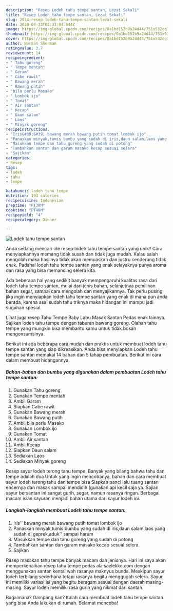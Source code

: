 ```yaml
---
description: "Resep Lodeh tahu tempe santan, Lezat Sekali"
title: "Resep Lodeh tahu tempe santan, Lezat Sekali"
slug: 2974-resep-lodeh-tahu-tempe-santan-lezat-sekali
date: 2020-04-23T02:33:04.844Z
image: https://img-global.cpcdn.com/recipes/0a1bd152b9a24d44/751x532cq70/lodeh-tahu-tempe-santan-foto-resep-utama.jpg
thumbnail: https://img-global.cpcdn.com/recipes/0a1bd152b9a24d44/751x532cq70/lodeh-tahu-tempe-santan-foto-resep-utama.jpg
cover: https://img-global.cpcdn.com/recipes/0a1bd152b9a24d44/751x532cq70/lodeh-tahu-tempe-santan-foto-resep-utama.jpg
author: Norman Sherman
ratingvalue: 3.7
reviewcount: 14
recipeingredient:
- " Tahu goreng"
- " Tempe mentah"
- " Garam"
- " Cabe rawit"
- " Bawang merah"
- " Bawang putih"
- "bila perlu Masako"
- " Lombok ijo"
- " Tomat"
- " Air santan"
- " Kecap"
- " Daun salam"
- " Laos"
- " Minyak goreng"
recipeinstructions:
- "Iris&#39;&#39; bawang merah bawang putih tomat lombok ijo"
- "Panaskan minyak,tumis bumbu yang sudah di iris,daun salam,laos yang sudah di geprek,aduk&#39;&#39; sampai harum"
- "Masukkan tempe dan tahu goreng yang sudah di potong"
- "Tambahkan santan dan garam masako kecap sesuai selera"
- "Sajikan"
categories:
- Resep
tags:
- lodeh
- tahu
- tempe

katakunci: lodeh tahu tempe 
nutrition: 194 calories
recipecuisine: Indonesian
preptime: "PT38M"
cooktime: "PT46M"
recipeyield: "4"
recipecategory: Dinner

---
```



![Lodeh tahu tempe santan](https://img-global.cpcdn.com/recipes/0a1bd152b9a24d44/751x532cq70/lodeh-tahu-tempe-santan-foto-resep-utama.jpg)

Anda sedang mencari ide resep lodeh tahu tempe santan yang unik? Cara menyiapkannya memang tidak susah dan tidak juga mudah. Kalau salah mengolah maka hasilnya tidak akan memuaskan dan justru cenderung tidak enak. Padahal lodeh tahu tempe santan yang enak selayaknya punya aroma dan rasa yang bisa memancing selera kita.

Ada beberapa hal yang sedikit banyak mempengaruhi kualitas rasa dari lodeh tahu tempe santan, mulai dari jenis bahan, selanjutnya pemilihan bahan segar, sampai cara mengolah dan menyajikannya. Tak perlu pusing jika ingin menyiapkan lodeh tahu tempe santan yang enak di mana pun anda berada, karena asal sudah tahu triknya maka hidangan ini mampu jadi suguhan spesial.

Lihat juga resep Tahu Tempe Baby Labu Masak Santan Pedas enak lainnya. Sajikan lodeh tahu tempe dengan taburan bawang goreng. Olahan tahu tempe yang mungkin bisa membantu kamu untuk tidak bosan mengonsumsinya.


Berikut ini ada beberapa cara mudah dan praktis untuk membuat lodeh tahu tempe santan yang siap dikreasikan. Anda bisa menyiapkan Lodeh tahu tempe santan memakai 14 bahan dan 5 tahap pembuatan. Berikut ini cara dalam membuat hidangannya.

<!--inarticleads1-->

##### Bahan-bahan dan bumbu yang digunakan dalam pembuatan Lodeh tahu tempe santan:

1. Gunakan  Tahu goreng
1. Gunakan  Tempe mentah
1. Ambil  Garam
1. Siapkan  Cabe rawit
1. Gunakan  Bawang merah
1. Gunakan  Bawang putih
1. Ambil bila perlu Masako
1. Gunakan  Lombok ijo
1. Gunakan  Tomat
1. Ambil  Air santan
1. Ambil  Kecap
1. Siapkan  Daun salam
1. Sediakan  Laos
1. Sediakan  Minyak goreng


Resep sayur lodeh terong tahu tempe. Banyak yang bilang bahwa tahu dan tempe adalah dua Untuk yang ingin mencobanya, bahan dan cara membuat sayur lodeh terong tahu dan tempe bisa Siapkan panci lalu tuang santan encernya dan masak sampai mendidih (gunakan api kecil saja ya. Sajian sayur bersantan ini sangat gurih, segar, namun rasanya ringan. Berbagai macam isian sayuran menjadi bahan utama dari sayur lodeh ini. 

<!--inarticleads2-->

##### Langkah-langkah membuat Lodeh tahu tempe santan:

1. Iris&#39;&#39; bawang merah bawang putih tomat lombok ijo
1. Panaskan minyak,tumis bumbu yang sudah di iris,daun salam,laos yang sudah di geprek,aduk&#39;&#39; sampai harum
1. Masukkan tempe dan tahu goreng yang sudah di potong
1. Tambahkan santan dan garam masako kecap sesuai selera
1. Sajikan


Resep masakan tahu tempe banyak macam dan jenisnya. Hari ini saya akan memperkenalkan resep tahu tempe pedas ala saelekko.com dengan menggunakan santan kental wah rasanya maknyus bunda. Meskipun sayur lodeh terbilang sederhana tetapi rasanya begitu menggugah selera. Sayur ini memiliki variasi isi yang begitu beragam sesuai dengan daerah masing-masing. Sayur lodeh memiliki rasa gurih yang nikmat dari santan. 

Bagaimana? Gampang kan? Itulah cara membuat lodeh tahu tempe santan yang bisa Anda lakukan di rumah. Selamat mencoba!
